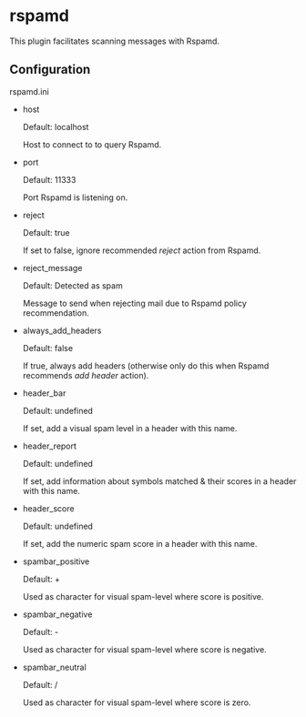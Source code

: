 rspamd
======

This plugin facilitates scanning messages with Rspamd.

Configuration
-------------

rspamd.ini

- host

    Default: localhost

    Host to connect to to query Rspamd.

- port

    Default: 11333

    Port Rspamd is listening on.

- reject

    Default: true

    If set to false, ignore recommended *reject* action from Rspamd.

- reject\_message

    Default: Detected as spam

    Message to send when rejecting mail due to Rspamd policy recommendation.

- always\_add_headers

    Default: false

    If true, always add headers (otherwise only do this when Rspamd recommends
    *add header* action).

- header\_bar

    Default: undefined

    If set, add a visual spam level in a header with this name.

- header\_report

    Default: undefined

    If set, add information about symbols matched & their scores in a header
    with this name.

- header\_score

    Default: undefined

    If set, add the numeric spam score in a header with this name.

- spambar\_positive

    Default: +

    Used as character for visual spam-level where score is positive.

- spambar\_negative

    Default: -

    Used as character for visual spam-level where score is negative.

- spambar\_neutral

    Default: /

    Used as character for visual spam-level where score is zero.

